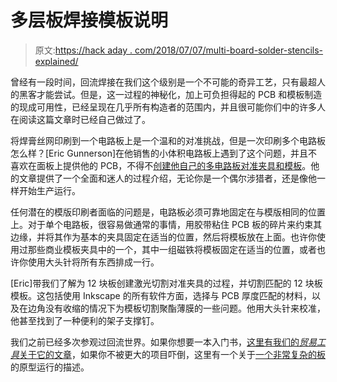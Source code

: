 # 多层板焊接模板说明

> 原文:[https://hack aday . com/2018/07/07/multi-board-solder-stencils-explained/](https://hackaday.com/2018/07/07/multi-board-solder-stencils-explained/)

曾经有一段时间，回流焊接在我们这个级别是一个不可能的奇异工艺，只有最超人的黑客才能尝试。但是，这一过程的神秘化，加上可负担得起的 PCB 和模板制造的现成可用性，已经呈现在几乎所有构造者的范围内，并且很可能你们中的许多人在阅读这篇文章时已经自己做过了。

将焊膏丝网印刷到一个电路板上是一个温和的对准挑战，但是一次印刷多个电路板怎么样？[Eric Gunnerson]在他销售的小体积电路板上遇到了这个问题，并且不喜欢在面板上提供他的 PCB，不得不[创建他自己的多电路板对准夹具和模板](http://www.riderx.info/easy-pcb-stencil-creation-and-alignment/)。他的文章提供了一个全面和迷人的过程介绍，无论你是一个偶尔涉猎者，还是像他一样开始生产运行。

任何潜在的模版印刷者面临的问题是，电路板必须可靠地固定在与模版相同的位置上。对于单个电路板，很容易做通常的事情，用胶带粘住 PCB 板的碎片来约束其边缘，并将其作为基本的夹具固定在适当的位置，然后将模板放在上面。也许你使用过那些商业模板夹具中的一个，其中一组磁铁将模板固定在适当的位置，或者也许你使用大头针将所有东西排成一行。

[Eric]带我们了解为 12 块板创建激光切割对准夹具的过程，并切割匹配的 12 块板模板。这包括使用 Inkscape 的所有软件方面，选择与 PCB 厚度匹配的材料，以及在边角没有收缩的情况下为模板切割聚酯薄膜的一些问题。他用大头针来校准，他甚至找到了一种便利的架子支撑钉。

我们之前已经多次参观过回流世界。如果你想要一本入门书，[这里有我们的*贸易工具*关于它的文章](https://hackaday.com/2016/06/02/tools-of-the-trade-reflow/)，如果你不被更大的项目吓倒，这里有一个关于[一个非常复杂的板](https://hackaday.com/2016/12/30/reflow-soldering-at-another-level/)的原型运行的描述。